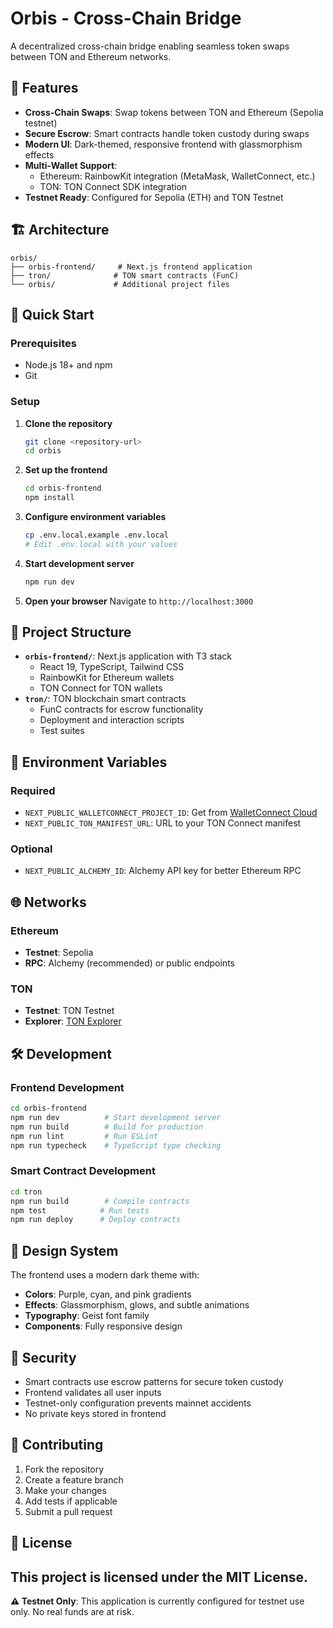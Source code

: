 # Orbis - Cross-Chain Bridge

A decentralized cross-chain bridge enabling seamless token swaps between TON and Ethereum networks.

## 🌟 Features

- **Cross-Chain Swaps**: Swap tokens between TON and Ethereum (Sepolia testnet)
- **Secure Escrow**: Smart contracts handle token custody during swaps
- **Modern UI**: Dark-themed, responsive frontend with glassmorphism effects
- **Multi-Wallet Support**:
  - Ethereum: RainbowKit integration (MetaMask, WalletConnect, etc.)
  - TON: TON Connect SDK integration
- **Testnet Ready**: Configured for Sepolia (ETH) and TON Testnet

## 🏗️ Architecture

```
orbis/
├── orbis-frontend/     # Next.js frontend application
├── tron/              # TON smart contracts (FunC)
└── orbis/             # Additional project files
```

## 🚀 Quick Start

### Prerequisites

- Node.js 18+ and npm
- Git

### Setup

1. **Clone the repository**

   ```bash
   git clone <repository-url>
   cd orbis
   ```

2. **Set up the frontend**

   ```bash
   cd orbis-frontend
   npm install
   ```

3. **Configure environment variables**

   ```bash
   cp .env.local.example .env.local
   # Edit .env.local with your values
   ```

4. **Start development server**

   ```bash
   npm run dev
   ```

5. **Open your browser**
   Navigate to `http://localhost:3000`

## 📁 Project Structure

- **`orbis-frontend/`**: Next.js application with T3 stack
  - React 19, TypeScript, Tailwind CSS
  - RainbowKit for Ethereum wallets
  - TON Connect for TON wallets
- **`tron/`**: TON blockchain smart contracts
  - FunC contracts for escrow functionality
  - Deployment and interaction scripts
  - Test suites

## 🔧 Environment Variables

### Required

- `NEXT_PUBLIC_WALLETCONNECT_PROJECT_ID`: Get from [WalletConnect Cloud](https://cloud.walletconnect.com/)
- `NEXT_PUBLIC_TON_MANIFEST_URL`: URL to your TON Connect manifest

### Optional

- `NEXT_PUBLIC_ALCHEMY_ID`: Alchemy API key for better Ethereum RPC

## 🌐 Networks

### Ethereum

- **Testnet**: Sepolia
- **RPC**: Alchemy (recommended) or public endpoints

### TON

- **Testnet**: TON Testnet
- **Explorer**: [TON Explorer](https://testnet.tonscan.org/)

## 🛠️ Development

### Frontend Development

```bash
cd orbis-frontend
npm run dev          # Start development server
npm run build        # Build for production
npm run lint         # Run ESLint
npm run typecheck    # TypeScript type checking
```

### Smart Contract Development

```bash
cd tron
npm run build        # Compile contracts
npm test            # Run tests
npm run deploy      # Deploy contracts
```

## 🎨 Design System

The frontend uses a modern dark theme with:

- **Colors**: Purple, cyan, and pink gradients
- **Effects**: Glassmorphism, glows, and subtle animations
- **Typography**: Geist font family
- **Components**: Fully responsive design

## 🔐 Security

- Smart contracts use escrow patterns for secure token custody
- Frontend validates all user inputs
- Testnet-only configuration prevents mainnet accidents
- No private keys stored in frontend

## 🤝 Contributing

1. Fork the repository
2. Create a feature branch
3. Make your changes
4. Add tests if applicable
5. Submit a pull request

## 📄 License

## This project is licensed under the MIT License.

**⚠️ Testnet Only**: This application is currently configured for testnet use only. No real funds are at risk.
